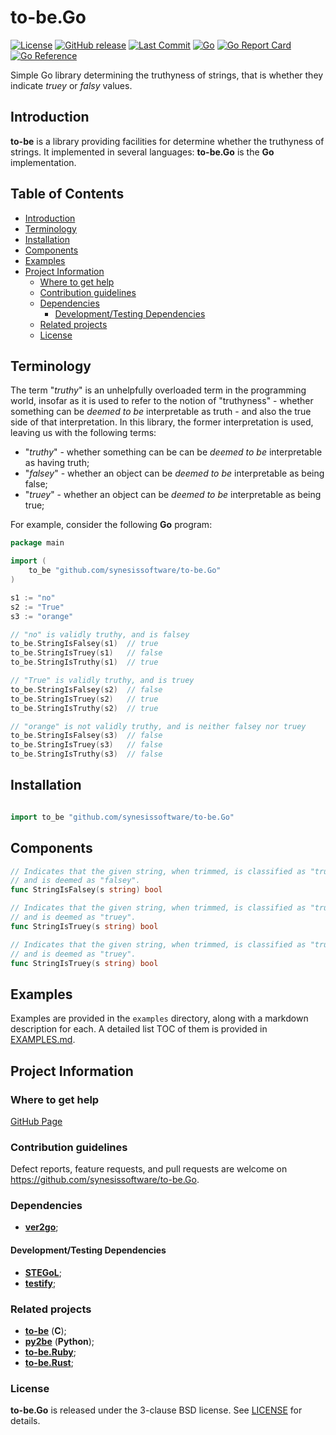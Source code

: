 # to-be.Go <!-- omit in toc -->

[![License](https://img.shields.io/badge/License-BSD_3--Clause-blue.svg)](https://opensource.org/licenses/BSD-3-Clause)
[![GitHub release](https://img.shields.io/github/v/release/synesissoftware/to-be.Go.svg)](https://github.com/synesissoftware/to-be.Go/releases/latest)
[![Last Commit](https://img.shields.io/github/last-commit/synesissoftware/to-be.Go)](https://github.com/synesissoftware/to-be.Go/commits/master)
[![Go](https://github.com/synesissoftware/to-be.Go/actions/workflows/go.yml/badge.svg)](https://github.com/synesissoftware/to-be.Go/actions/workflows/go.yml)
[![Go Report Card](https://goreportcard.com/badge/github.com/synesissoftware/to-be.Go)](https://goreportcard.com/report/github.com/synesissoftware/to-be.Go)
[![Go Reference](https://pkg.go.dev/badge/github.com/synesissoftware/to-be.Go.svg)](https://pkg.go.dev/github.com/synesissoftware/to-be.Go)

Simple Go library determining the truthyness of strings, that is whether they indicate *truey* or *falsy* values.


## Introduction

**to-be** is a library providing facilities for determine whether the truthyness of strings. It implemented in several languages: **to-be.Go** is the **Go** implementation.


## Table of Contents <!-- omit in toc -->

- [Introduction](#introduction)
- [Terminology](#terminology)
- [Installation](#installation)
- [Components](#components)
- [Examples](#examples)
- [Project Information](#project-information)
	- [Where to get help](#where-to-get-help)
	- [Contribution guidelines](#contribution-guidelines)
	- [Dependencies](#dependencies)
		- [Development/Testing Dependencies](#developmenttesting-dependencies)
	- [Related projects](#related-projects)
	- [License](#license)


## Terminology

The term "*truthy*" is an unhelpfully overloaded term in the programming world, insofar as it is used to refer to the notion of "truthyness" - whether something can be _deemed to be_ interpretable as truth - and also the true side of that interpretation. In this library, the former interpretation is used, leaving us with the following terms:

* "*truthy*" - whether something can be can be _deemed to be_ interpretable as having truth;
* "*falsey*" - whether an object can be _deemed to be_ interpretable as being false;
* "*truey*" - whether an object can be _deemed to be_ interpretable as being true;

For example, consider the following **Go** program:

```Go
package main

import (
	to_be "github.com/synesissoftware/to-be.Go"
)

s1 := "no"
s2 := "True"
s3 := "orange"

// "no" is validly truthy, and is falsey
to_be.StringIsFalsey(s1)  // true
to_be.StringIsTruey(s1)   // false
to_be.StringIsTruthy(s1)  // true

// "True" is validly truthy, and is truey
to_be.StringIsFalsey(s2)  // false
to_be.StringIsTruey(s2)   // true
to_be.StringIsTruthy(s2)  // true

// "orange" is not validly truthy, and is neither falsey nor truey
to_be.StringIsFalsey(s3)  // false
to_be.StringIsTruey(s3)   // false
to_be.StringIsTruthy(s3)  // false
```


## Installation

```Go

import to_be "github.com/synesissoftware/to-be.Go"
```


## Components

```Go
// Indicates that the given string, when trimmed, is classified as "truthy"
// and is deemed as "falsey".
func StringIsFalsey(s string) bool

// Indicates that the given string, when trimmed, is classified as "truthy"
// and is deemed as "truey".
func StringIsTruey(s string) bool

// Indicates that the given string, when trimmed, is classified as "truthy"
// and is deemed as "truey".
func StringIsTruey(s string) bool
```


## Examples

Examples are provided in the ```examples``` directory, along with a markdown description for each. A detailed list TOC of them is provided in [EXAMPLES.md](./EXAMPLES.md).

## Project Information

### Where to get help

[GitHub Page](https://github.com/synesissoftware/to-be.Go "GitHub Page")

### Contribution guidelines

Defect reports, feature requests, and pull requests are welcome on https://github.com/synesissoftware/to-be.Go.


### Dependencies

* [**ver2go**](https://github.com/synesissoftware/ver2go/);


#### Development/Testing Dependencies

* [**STEGoL**](https://github.com/synesissoftware/STEGoL/);
* [**testify**](https://github.com/stretchr/testify);


### Related projects

* [**to-be**](https://github.com/synesissoftware/to-be) (**C**);
* [**py2be**](https://github.com/synesissoftware/py2be) (**Python**);
* [**to-be.Ruby**](https://github.com/synesissoftware/to-be.Ruby);
* [**to-be.Rust**](https://github.com/synesissoftware/to-be.Rust);


### License

**to-be.Go** is released under the 3-clause BSD license. See [LICENSE](./LICENSE) for details.


<!-- ########################### end of file ########################### -->

